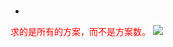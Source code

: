 <!-- 标题 -->
#
##

- 



<font color=Red> 求的是所有的方案，而不是方案数。</font>
<img src="..//images/Graph/拓扑排序1.png" height='' weight=''>